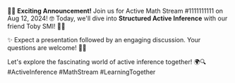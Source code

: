 🚀💡 **Exciting Announcement!** Join us for Active Math Stream #1111111111 on Aug 12, 2024! 🤓 Today, we'll dive into **Structured Active Inference** with our friend Toby SMI! 🧠💭 

✨ Expect a presentation followed by an engaging discussion. Your questions are welcome! 🤔💬 

Let's explore the fascinating world of active inference together! 🌍🔍 #ActiveInference #MathStream #LearningTogether
